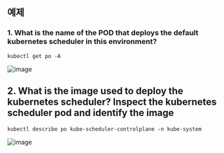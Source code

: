 ## 예제

### 1. What is the name of the POD that deploys the default kubernetes scheduler in this environment?

```
kubectl get po -A
```
![image](https://user-images.githubusercontent.com/81672260/168991720-9eb59abf-7776-41b9-b158-0bfec0ce27ba.png)

## 2. What is the image used to deploy the kubernetes scheduler? Inspect the kubernetes scheduler pod and identify the image

```
kubectl describe po kube-scheduler-controlplane -n kube-system
```

![image](https://user-images.githubusercontent.com/81672260/168991908-f0a989f2-3168-4e47-ac21-6be76ee68ad5.png)
